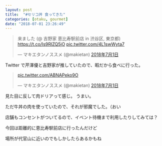 ```yaml
---
layout: post
title:  "#セリコ丼 食ってきた"
categories: [otaku, gourmet]
date: "2018-07-01 23:26:49"
---
```


<blockquote class="twitter-tweet" data-lang="ja"><p lang="ja" dir="ltr">来ました (@ 吉野家 恵比寿駅前店 in 渋谷区, 東京都) <a href="https://t.co/Is9RIZQ5jO">https://t.co/Is9RIZQ5jO</a> <a href="https://t.co/4L1swWyta7">pic.twitter.com/4L1swWyta7</a></p>&mdash; マキエタンノススメ (@makietan) <a href="https://twitter.com/makietan/status/1013340517139206145?ref_src=twsrc%5Etfw">2018年7月1日</a></blockquote>
<script async src="https://platform.twitter.com/widgets.js" charset="utf-8"></script>

Twitter で芹澤優と吉野家が推していたので、暇だから食べに行った。

<blockquote class="twitter-tweet" data-lang="ja"><p lang="und" dir="ltr"><a href="https://t.co/ABNAPeko9O">pic.twitter.com/ABNAPeko9O</a></p>&mdash; マキエタンノススメ (@makietan) <a href="https://twitter.com/makietan/status/1013342674898677760?ref_src=twsrc%5Etfw">2018年7月1日</a></blockquote>
<script async src="https://platform.twitter.com/widgets.js" charset="utf-8"></script>

見た目に反して肉ドリアって感じ。
うまい。

ただ牛丼の肉を使っていたので、それが邪魔でした。（おい

店舗もコンセントがついてるので、イベント待機まで利用したりしてみては？

今回は距離的に恵比寿駅前店に行ったんだけど

場所が代官山に近いのでもしかしたらあるかもね
